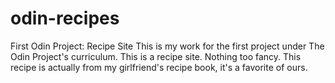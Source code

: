 # odin-recipes
First Odin Project: Recipe Site
This is my work for the first project under The Odin Project's curriculum. This is a recipe site. Nothing too fancy. This recipe is actually from my girlfriend's recipe book, it's a favorite of ours. 